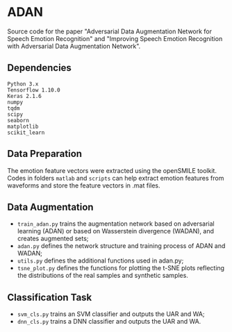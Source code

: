 # ADAN
Source code for the paper "Adversarial Data Augmentation Network for Speech Emotion Recognition" and "Improving Speech Emotion Recognition with Adversarial Data Augmentation Network".

## Dependencies
    Python 3.x
    Tensorflow 1.10.0
    Keras 2.1.6
    numpy
    tqdm
    scipy
    seaborn
    matplotlib
    scikit_learn

## Data Preparation
The emotion feature vectors were extracted using the openSMILE toolkit. Codes in folders `matlab` and `scripts` can help extract emotion features from waveforms and store the feature vectors in .mat files.

## Data Augmentation
- `train_adan.py` trains the augmentation network based on adversarial learning (ADAN) or based on Wasserstein divergence (WADAN), and creates augmented sets;
- `adan.py` defines the network structure and training process of ADAN and WADAN;
- `utils.py` defines the additional functions used in adan.py;
- `tsne_plot.py` defines the functions for plotting the t-SNE plots reflecting the distributions of the real samples and synthetic samples. 

## Classification Task
- `svm_cls.py` trains an SVM classifier and outputs the UAR and WA;
- `dnn_cls.py` trains a DNN classifier and outputs the UAR and WA.
